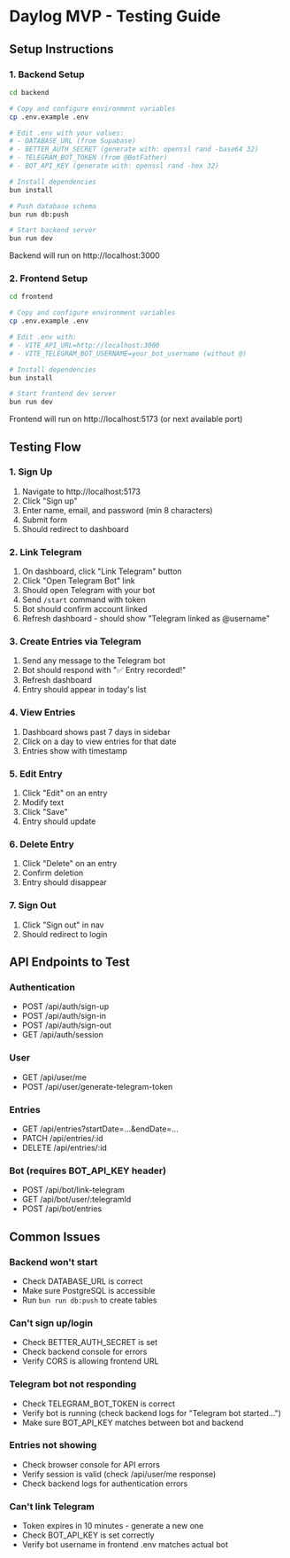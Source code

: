 # Daylog MVP - Testing Guide

## Setup Instructions

### 1. Backend Setup

```bash
cd backend

# Copy and configure environment variables
cp .env.example .env

# Edit .env with your values:
# - DATABASE_URL (from Supabase)
# - BETTER_AUTH_SECRET (generate with: openssl rand -base64 32)
# - TELEGRAM_BOT_TOKEN (from @BotFather)
# - BOT_API_KEY (generate with: openssl rand -hex 32)

# Install dependencies
bun install

# Push database schema
bun run db:push

# Start backend server
bun run dev
```

Backend will run on http://localhost:3000

### 2. Frontend Setup

```bash
cd frontend

# Copy and configure environment variables
cp .env.example .env

# Edit .env with:
# - VITE_API_URL=http://localhost:3000
# - VITE_TELEGRAM_BOT_USERNAME=your_bot_username (without @)

# Install dependencies
bun install

# Start frontend dev server
bun run dev
```

Frontend will run on http://localhost:5173 (or next available port)

## Testing Flow

### 1. Sign Up
1. Navigate to http://localhost:5173
2. Click "Sign up"
3. Enter name, email, and password (min 8 characters)
4. Submit form
5. Should redirect to dashboard

### 2. Link Telegram
1. On dashboard, click "Link Telegram" button
2. Click "Open Telegram Bot" link
3. Should open Telegram with your bot
4. Send `/start` command with token
5. Bot should confirm account linked
6. Refresh dashboard - should show "Telegram linked as @username"

### 3. Create Entries via Telegram
1. Send any message to the Telegram bot
2. Bot should respond with "✅ Entry recorded!"
3. Refresh dashboard
4. Entry should appear in today's list

### 4. View Entries
1. Dashboard shows past 7 days in sidebar
2. Click on a day to view entries for that date
3. Entries show with timestamp

### 5. Edit Entry
1. Click "Edit" on an entry
2. Modify text
3. Click "Save"
4. Entry should update

### 6. Delete Entry
1. Click "Delete" on an entry
2. Confirm deletion
3. Entry should disappear

### 7. Sign Out
1. Click "Sign out" in nav
2. Should redirect to login

## API Endpoints to Test

### Authentication
- POST /api/auth/sign-up
- POST /api/auth/sign-in
- POST /api/auth/sign-out
- GET /api/auth/session

### User
- GET /api/user/me
- POST /api/user/generate-telegram-token

### Entries
- GET /api/entries?startDate=...&endDate=...
- PATCH /api/entries/:id
- DELETE /api/entries/:id

### Bot (requires BOT_API_KEY header)
- POST /api/bot/link-telegram
- GET /api/bot/user/:telegramId
- POST /api/bot/entries

## Common Issues

### Backend won't start
- Check DATABASE_URL is correct
- Make sure PostgreSQL is accessible
- Run `bun run db:push` to create tables

### Can't sign up/login
- Check BETTER_AUTH_SECRET is set
- Check backend console for errors
- Verify CORS is allowing frontend URL

### Telegram bot not responding
- Check TELEGRAM_BOT_TOKEN is correct
- Verify bot is running (check backend logs for "Telegram bot started...")
- Make sure BOT_API_KEY matches between bot and backend

### Entries not showing
- Check browser console for API errors
- Verify session is valid (check /api/user/me response)
- Check backend logs for authentication errors

### Can't link Telegram
- Token expires in 10 minutes - generate a new one
- Check BOT_API_KEY is set correctly
- Verify bot username in frontend .env matches actual bot
